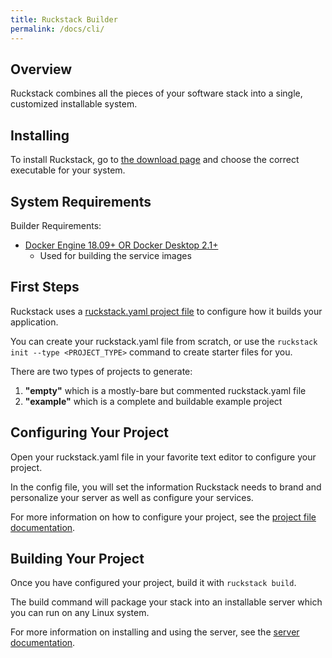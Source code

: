 ```yaml
---
title: Ruckstack Builder
permalink: /docs/cli/
---
```


## Overview

Ruckstack combines all the pieces of your software stack into a single, customized installable system.

## Installing

To install Ruckstack, go to [the download page](/download) and choose the correct executable for your system.

## System Requirements
Builder Requirements:
- [Docker Engine 18.09+ OR Docker Desktop 2.1+](https://docker.io)
  - Used for building the service images

## First Steps

Ruckstack uses a [ruckstack.yaml project file](/docs/cli/project-file) to configure how it builds your application. 

You can create your ruckstack.yaml file from scratch, or use the `ruckstack init --type <PROJECT_TYPE>` command to create starter files for you.

There are two types of projects to generate:

1. **"empty"** which is a mostly-bare but commented ruckstack.yaml file
1. **"example"** which is a complete and buildable example project    

## Configuring Your Project

Open your ruckstack.yaml file in your favorite text editor to configure your project.

In the config file, you will set the information Ruckstack needs to brand and personalize your server as well as configure your services.

For more information on how to configure your project, see the [project file documentation](/docs/cli/project-file).

## Building Your Project

Once you have configured your project, build it with `ruckstack build`.

The build command will package your stack into an installable server which you can run on any Linux system.

For more information on installing and using the server, see the [server documentation](/docs/server/).


